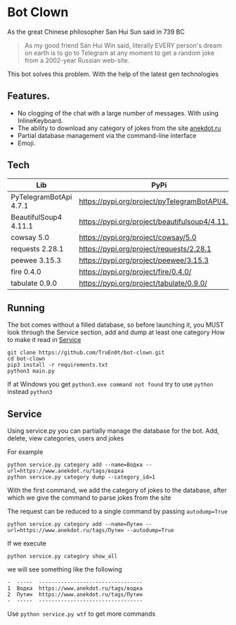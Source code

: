 # Bot Clown

As the great Chinese philosopher San Hui Sun said in 739 BC
>As my good friend San Hui Win said, literally EVERY person's dream on earth is to go to Telegram at any moment to get a random joke from a 2002-year Russian web-site.

This bot solves this problem.
With the help of the latest gen technologies

## Features.
- No clogging of the chat with a large number of messages. With using InlineKeyboard.
- The ability to download any category of jokes from the site [anekdot.ru](https://anekdot.ru/tags)
- Partial database management via the command-line interface
- Emoji.

## Tech

| Lib                    | PyPi                                            |
|------------------------|-------------------------------------------------|
| PyTelegramBotApi 4.7.1 | https://pypi.org/project/pyTelegramBotAPI/4.7.1 |
| BeautifulSoup4 4.11.1  | https://pypi.org/project/beautifulsoup4/4.11.1  |
| cowsay 5.0             | https://pypi.org/project/cowsay/5.0             |
| requests 2.28.1        | https://pypi.org/project/requests/2.28.1        |
| peewee 3.15.3          | https://pypi.org/project/peewee/3.15.3          |
| fire 0.4.0             | https://pypi.org/project/fire/0.4.0/            |
| tabulate 0.9.0         | https://pypi.org/project/tabulate/0.9.0/        |

## Running

The bot comes without a filled database, so before launching it, you MUST look through the Service section, add and dump at least one category
How to make it read in [Service](#service)

```commandline
git clone https://github.com/TruEn0t/bot-clown.git
cd bot-clown
pip3 install -r requirements.txt
python3 main.py
```

If at Windows you get `python3.exe command not found` try to use `python` instead `python3`

## Service
Using service.py you can partially manage the database for the bot.
Add, delete, view categories, users and jokes

For example
```commandline
python service.py category add --name=Водка --url=https://www.anekdot.ru/tags/водка
python service.py category dump --category_id=1
```
With the first command, we add the category of jokes to the database, 
after which we give the command to parse jokes from the site

The request can be reduced to a single command by passing `autodump=True`

```commandline
python service.py category add --name=Путин --url=https://www.anekdot.ru/tags/Путин --autodump=True
```

If we execute 
```commandline
python service.py category show_all
```
we will see something like the following
```
-  -----  ---------------------------------
1  Водка  https://www.anekdot.ru/tags/водка
2  Путин  https://www.anekdot.ru/tags/Путин
-  -----  ---------------------------------
```

Use `python service.py wtf` to get more commands